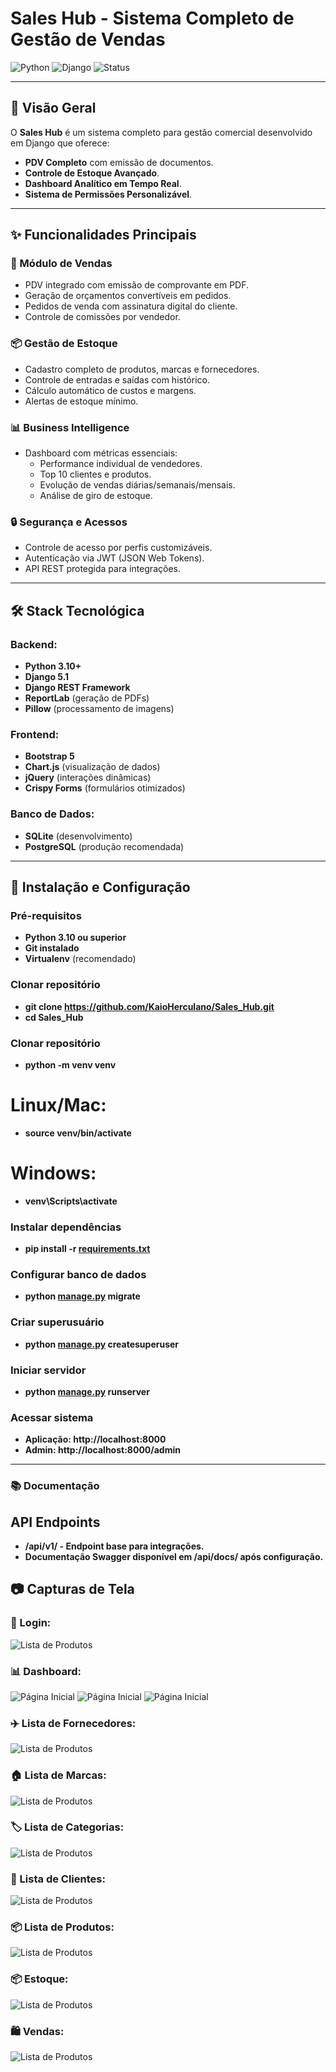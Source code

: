 # Sales Hub - Sistema Completo de Gestão de Vendas

![Python](https://img.shields.io/badge/Python-3.10%2B-blue)
![Django](https://img.shields.io/badge/Django-5.1-green)
![Status](https://img.shields.io/badge/Status-Em%20Desenvolvimento-yellow)

---

## 📌 Visão Geral

O **Sales Hub** é um sistema completo para gestão comercial desenvolvido em Django que oferece:

- **PDV Completo** com emissão de documentos.
- **Controle de Estoque Avançado**.
- **Dashboard Analítico em Tempo Real**.
- **Sistema de Permissões Personalizável**.

---

## ✨ Funcionalidades Principais

### 🛒 Módulo de Vendas
- PDV integrado com emissão de comprovante em PDF.
- Geração de orçamentos convertíveis em pedidos.
- Pedidos de venda com assinatura digital do cliente.
- Controle de comissões por vendedor.

### 📦 Gestão de Estoque
- Cadastro completo de produtos, marcas e fornecedores.
- Controle de entradas e saídas com histórico.
- Cálculo automático de custos e margens.
- Alertas de estoque mínimo.

### 📊 Business Intelligence
- Dashboard com métricas essenciais:
  - Performance individual de vendedores.
  - Top 10 clientes e produtos.
  - Evolução de vendas diárias/semanais/mensais.
  - Análise de giro de estoque.

### 🔒 Segurança e Acessos
- Controle de acesso por perfis customizáveis.
- Autenticação via JWT (JSON Web Tokens).
- API REST protegida para integrações.

---

## 🛠 Stack Tecnológica

### Backend:
- **Python 3.10+**
- **Django 5.1**
- **Django REST Framework**
- **ReportLab** (geração de PDFs)
- **Pillow** (processamento de imagens)

### Frontend:
- **Bootstrap 5**
- **Chart.js** (visualização de dados)
- **jQuery** (interações dinâmicas)
- **Crispy Forms** (formulários otimizados)

### Banco de Dados:
- **SQLite** (desenvolvimento)
- **PostgreSQL** (produção recomendada)

---

## 🚀 Instalação e Configuração

### Pré-requisitos
- **Python 3.10 ou superior**
- **Git instalado**
- **Virtualenv** (recomendado)

### Clonar repositório

- **git clone https://github.com/KaioHerculano/Sales_Hub.git**
- **cd Sales_Hub**

### Clonar repositório
- **python -m venv venv**
# Linux/Mac:
- **source venv/bin/activate**
# Windows:
- **venv\Scripts\activate**

### Instalar dependências
- **pip install -r [requirements.txt](http://_vscodecontentref_/0)**

### Configurar banco de dados
- **python [manage.py](http://_vscodecontentref_/1) migrate**

### Criar superusuário
- **python [manage.py](http://_vscodecontentref_/2) createsuperuser**

### Iniciar servidor
- **python [manage.py](http://_vscodecontentref_/3) runserver**

### Acessar sistema
- **Aplicação: http://localhost:8000**
- **Admin: http://localhost:8000/admin**
---
### 📚 Documentação
## API Endpoints
- **/api/v1/ - Endpoint base para integrações.**
- **Documentação Swagger disponível em /api/docs/ após configuração.**

## 📷 Capturas de Tela

### 📱 Login:
![Lista de Produtos](screenshot/login.png)

### 📊 Dashboard:
![Página Inicial](screenshot/home1.png)
![Página Inicial](screenshot/home2.png)
![Página Inicial](screenshot/home3.png)

### ✈️ Lista de Fornecedores:
![Lista de Produtos](screenshot/fornecedores.png)

### 🏠 Lista de Marcas:
![Lista de Produtos](screenshot/marcas.png)

### 🏷️ Lista de Categorias:
![Lista de Produtos](screenshot/categorias.png)

### 🚻 Lista de Clientes:
![Lista de Produtos](screenshot/clientes.png)

### 📦 Lista de Produtos:
![Lista de Produtos](screenshot/produtos.png)

### 📦 Estoque:
![Lista de Produtos](screenshot/entradas.png)

### 🛍️ Vendas:
![Lista de Produtos](screenshot/vendas.png)
